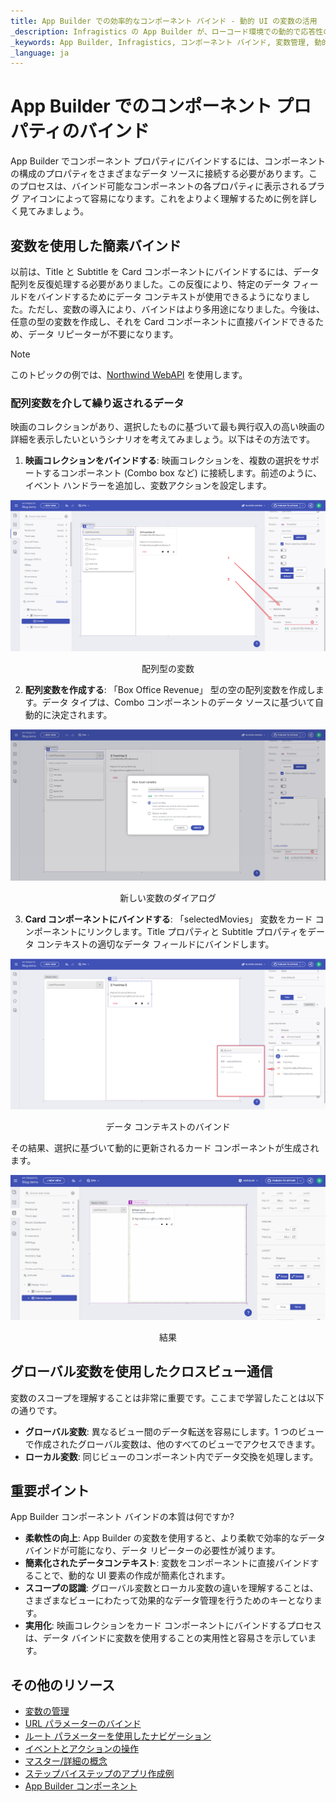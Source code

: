 ```yaml
---
title: App Builder での効率的なコンポーネント バインド - 動的 UI の変数の活用
_description: Infragistics の App Builder が、ローコード環境での動的で応答性の高い UI 開発のためにローカル変数とグローバル変数を使用してコンポーネント プロパティのバインディングを簡素化する方法について説明します。
_keywords: App Builder, Infragistics, コンポーネント バインド, 変数管理, 動的 UI, ローコード開発, データ バインド, グローバル変数, ローカル変数
_language: ja
---
```


# App Builder でのコンポーネント プロパティのバインド

App Builder でコンポーネント プロパティにバインドするには、コンポーネントの構成のプロパティをさまざまなデータ ソースに接続する必要があります。このプロセスは、バインド可能なコンポーネントの各プロパティに表示されるプラグ アイコンによって容易になります。これをよりよく理解するために例を詳しく見てみましょう。

## 変数を使用した簡素バインド

以前は、Title と Subtitle を Card コンポーネントにバインドするには、データ配列を反復処理する必要がありました。この反復により、特定のデータ フィールドをバインドするためにデータ コンテキストが使用できるようになりました。ただし、変数の導入により、バインドはより多用途になりました。今後は、任意の型の変数を作成し、それを Card コンポーネントに直接バインドできるため、データ リピーターが不要になります。

> [!NOTE]
> このトピックの例では、[Northwind WebAPI](https://data-northwind.indigo.design/swagger/index.html) を使用します。

### 配列変数を介して繰り返されるデータ

映画のコレクションがあり、選択したものに基づいて最も興行収入の高い映画の詳細を表示したいというシナリオを考えてみましょう。以下はその方法です。

1. **映画コレクションをバインドする**: 映画コレクションを、複数の選択をサポートするコンポーネント (Combo box など) に接続します。前述のように、イベント ハンドラーを追加し、変数アクションを設定します。

<img src="../images/state-and-context/4.png" srcset="../images/state-and-context/4.png 2x" />
<p style="text-align:center;">配列型の変数</p>

2. **配列変数を作成する**: 「Box Office Revenue」 型の空の配列変数を作成します。データ タイプは、Combo コンポーネントのデータ ソースに基づいて自動的に決定されます。

<img src="../images/state-and-context/10.png" srcset="../images/state-and-context/10.png 2x" />
<p style="text-align:center;">新しい変数のダイアログ</p>

3. **Card コンポーネントにバインドする**: 「selectedMovies」 変数をカード コンポーネントにリンクします。Title プロパティと Subtitle プロパティをデータ コンテキストの適切なデータ フィールドにバインドします。

<img src="../images/state-and-context/11.png" srcset="../images/state-and-context/11.png 2x" />
<p style="text-align:center;">データ コンテキストのバインド</p>

その結果、選択に基づいて動的に更新されるカード コンポーネントが生成されます。

<img src="../images/state-and-context/12.gif" srcset="../images/state-and-context/12.gif 2x" />
<p style="text-align:center;">結果</p>

## グローバル変数を使用したクロスビュー通信

変数のスコープを理解することは非常に重要です。ここまで学習したことは以下の通りです。

- **グローバル変数**: 異なるビュー間のデータ転送を容易にします。1 つのビューで作成されたグローバル変数は、他のすべてのビューでアクセスできます。
- **ローカル変数**: 同じビューのコンポーネント内でデータ交換を処理します。

## 重要ポイント
App Builder コンポーネント バインドの本質は何ですか?

- **柔軟性の向上**: App Builder の変数を使用すると、より柔軟で効率的なデータ バインドが可能になり、データ リピーターの必要性が減ります。
- **簡素化されたデータコンテキスト**: 変数をコンポーネントに直接バインドすることで、動的な UI 要素の作成が簡素化されます。
- **スコープの認識**: グローバル変数とローカル変数の違いを理解することは、さまざまなビューにわたって効果的なデータ管理を行うためのキーとなります。
- **実用化**: 映画コレクションをカード コンポーネントにバインドするプロセスは、データ バインドに変数を使用することの実用性と容易さを示しています。

## その他のリソース

<div class="divider--half"></div>

* [変数の管理](variables-management.md)
* [URL パラメーターのバインド](url-parameters-binding.md)
* [ルート パラメーターを使用したナビゲーション](route-parameters-navigation.md)
* [イベントとアクションの操作](working-with-events-and-actions.md)
* [マスター/詳細の概念](../master-detail/master-detail.md)
* [ステップバイステップのアプリ作成例](../master-detail/step-by-step-examples.md)
* [App Builder コンポーネント](../indigo-design-app-builder-components.md)